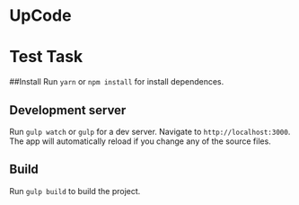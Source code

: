 # UpCode
# Test Task 

##Install
Run `yarn` or `npm install` for install dependences.

## Development server
Run `gulp watch` or `gulp` for a dev server. Navigate to `http://localhost:3000`. The app will automatically reload if you change any of the source files.

## Build
Run `gulp build` to build the project. 


